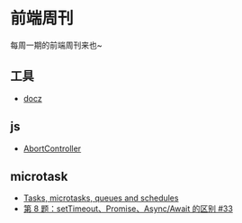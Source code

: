# 前端周刊
每周一期的前端周刊来也~

## 工具

* [docz](https://www.docz.site/docs/getting-started)

## js

* [AbortController](https://developer.mozilla.org/zh-CN/docs/Web/API/FetchController)

## microtask

* [Tasks, microtasks, queues and schedules](https://jakearchibald.com/2015/tasks-microtasks-queues-and-schedules/)
* [第 8 题：setTimeout、Promise、Async/Await 的区别 #33](https://github.com/Advanced-Frontend/Daily-Interview-Question/issues/33)
